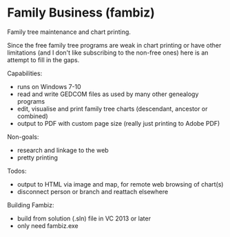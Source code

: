# Family Business (fambiz)
Family tree maintenance and chart printing.

Since the free family tree programs are weak in chart printing or have other limitations (and I don't like subscribing to the non-free ones) here is an attempt to fill in the gaps.

Capabilities:
- runs on Windows 7-10
- read and write GEDCOM files as used by many other genealogy programs
- edit, visualise and print family tree charts (descendant, ancestor or combined)
- output to PDF with custom page size (really just printing to Adobe PDF)

Non-goals:
- research and linkage to the web
- pretty printing

Todos:
- output to HTML via image and map, for remote web browsing of chart(s)
- disconnect person or branch and reattach elsewhere

Building Fambiz:
- build from solution (.sln) file in VC 2013 or later
- only need fambiz.exe
